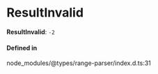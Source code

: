 # ResultInvalid

 **ResultInvalid**: ``-2``

#### Defined in

node_modules/@types/range-parser/index.d.ts:31
